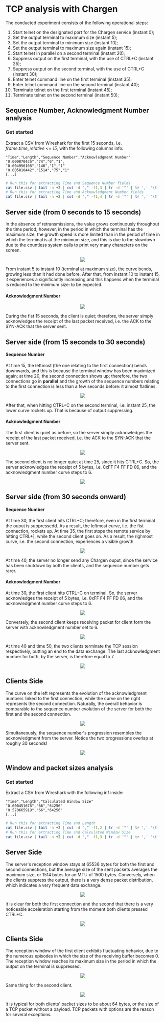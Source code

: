 # TCP analysis with Chargen

The conducted experiment consists of the following operational steps:

1) Start telnet on the designated port for the Chargen service (instant 0);
2) Set the output terminal to maximum size (instant 5);
3) Set the output terminal to minimum size (instant 10);
4) Set the output terminal to maximum size again (instant 15);
5) Start telnet in parallel on a second terminal (instant 20);
6) Suppress output on the first terminal, with the use of CTRL+C (instant 25);
7) Suppress output on the second terminal, with the use of CTRL+C (instant 30);
8) Enter telnet command line on the first terminal (instant 35);
9) Enter telnet command line on the second terminal (instant 40);
10) Terminate telnet on the first terminal (instant 45);
11) Terminate telnet on the second terminal (instant 50);


## Sequence Number, Acknowledgment Number analysis

### Get started
Extract a CSV from Wireshark for the first 15 seconds, i.e. *frame.time_relative <= 15*, with the following columns info:

```csv
"Time","Length","Sequence Number","Acknowledgment Number"
"0.000070436","74","0","1",
"0.004956108","140","1","1"
"0.005010442","1514","75","1"
[...]
```

```bash
# Run this for extracting Time and Sequence Number fields
cat file.csv | tail -n +2 | cut -d "," -f1,3 | tr -d '"' | tr ',' '\t' > output_seq.txt
# Run this for extracting Time and Acknowledgment Number fields
cat file.csv | tail -n +2 | cut -d "," -f1,4 | tr -d '"' | tr ',' '\t' > output_ack.txt
```

## Server side (from 0 seconds to 15 seconds)

In the absence of retransmissions, the value grows continuously throughout the time period; however, in the period in which the terminal has the maximum size, the growth speed is more limited than in the period of time in which the terminal is at the minimum size, and this is due to the slowdown due to the countless system calls to print very many characters on the screen.

<p align="center">
  <img src="img/0_15_server_side_seq.png">
</p>

From instant 5 to instant 10 (terminal at maximum size), the curve bends, growing less than it had done before. After that, from instant 10 to instant 15, it experiences a significantly increasing,and this happens when the terminal is reduced to the minimum size: to be expected.

#### Acknowledgment Number

<p align="center">
  <img src="img/0_15_server_side_ack.png">
</p>

During the fist 15 seconds, the client is quiet; therefore, the server simply acknowledges the receipt of the last packet received, i.e. the ACK to the SYN-ACK that the server sent.

## Server side (from 15 seconds to 30 seconds)
#### Sequence Number

At time 15, the leftmost (the one relating to the first connection) bends downwards, and this is because the terminal window has been maximized again; at time 20, the second connection shows up; therefore, the two connections go in __parallel__ and the growth of the sequence numbers relating to the first connection is less than a few seconds before: it almost flatlines.

<p align="center">
  <img src="img/15_30_server_side_seq.png">
</p>

After that, when hitting CTRL+C on the second terminal, i.e. instant 25, the lower curve rockets up. That is because of output suppressing.

#### Acknowledgment Number

The first client is quiet as before, so the server simply acknowledges the receipt of the last packet received, i.e. the ACK to the SYN-ACK that the server sent.

<p align="center">
  <img src="img/15_30_server_side_ack_fst_conn.png">
</p>

The second client is no longer quiet at time 25, since it hits CTRL+C. So, the server acknowledges the receipt of 5 bytes, i.e. 0xFF F4 FF FD 06, and the acknowledgment number curve steps to 6.

<p align="center">
  <img src="img/15_30_server_side_ack_snd_conn.png">
</p>


## Server side (from 30 seconds onward)
#### Sequence Number

At time 30, the first client hits CTRL+C; therefore, even in the first terminal the ouput is suppressedd. As a result, the leftmost curve, i.e. the fist connection, rockets up. At time 35, the first stops the remote service by hitting CTRL+], while the second client goes on. As a result, the righmost curve, i.e. the second connection, experiences a visible growth. 

<p align="center">
  <img src="img/30_inf_server_side_seq.png">
</p>

At time 40, the server no longer send any Chargen ouput, since the service has been shutdown by both the clients, and the sequence number gets rarer.

#### Acknowledgment Number

At time 30, the first client hits CTRL+C on terminal. So, the server acknowledges the receipt of 5 bytes, i.e. 0xFF F4 FF FD 06, and the acknowledgment number curve steps to 6.

<p align="center">
  <img src="img/30_inf_server_side_ack_fst_conn.png">
</p>

Conversely, the second client keeps receiving packet for client form the server with acknowledgment number set to 6.

<p align="center">
  <img src="img/30_inf_server_side_ack_snd_conn.png">
</p>

At time 40 and time 50, the two clients terminate the TCP session respectively, putting an end to the data exchange. The last acknowledgment number for both, by the server, is therefore equal to 7.

<p align="center">
  <img src="img/end_game.png">
</p>

## Clients Side

The curve on the left represents the evolution of the acknowledgment numbers linked to the first connection, while the curve on the right represents the second connection. Naturally, the overall behavior is comparable to the sequence number evolution of the server for both the first and the second connection.

<p align="center">
  <img src="img/client_side_ack.png">
</p>

Simultaneously, the sequence number's progression resembles the acknowledgment from the server. Notice the two progressions overlap at roughly 30 seconds!

<p align="center">
  <img src="img/client_side_seq.png">
</p>


## Window and packet sizes analysis

### Get started
Extract a CSV from Wireshark with the following inf inside:

```csv
"Time","Length","Calculated Window Size"
"0.000451676","66","64256"
"0.570665919","66","64256"
[...]
```

```bash
# Run this for extracting Time and Length
cat file.csv | tail -n +2 | cut -d "," -f1,2 | tr -d '"' | tr ',' '\t' > output_pktlength.txt
# Run this for extracting Time and Calculated Window Size
cat file.csv | tail -n +2 | cut -d "," -f1,3 | tr -d '"' | tr ',' '\t' > output_winsize.txt
```

## Server Side
The server's reception window stays at 65536 bytes for both the first and second connections, but the average size of the sent packets averages the maximum size, or 1514 bytes for an MTU of 1500 bytes. Conversely, when the clients suppress the output, there is a very dense packet distribution, which indicates a very frequent data exchange.

<p align="center">
  <img src="img/server_sizes_fst_conn.png">
</p>

It is clear for both the first connection and the second that there is a very noticeable acceleration starting from the moment both clients pressed CTRL+C.

<p align="center">
  <img src="img/server_sizes_snd_conn.png">
</p>

## Clients Side
The reception window of the first client exhibits fluctuating behavior, due to the numerous episodes in which the size of the receiving buffer becomes 0. The reception window reaches its maximum size in the period in which the output on the terminal is suppressed. 

<p align="center">
  <img src="img/client_sizes_fst_conn.png">
</p>

Same thing for the second client.

<p align="center">
  <img src="img/client_sizes_snd_conn.png">
</p>

It is typical for both clients' packet sizes to be about 64 bytes, or the size of a TCP packet without a payload. TCP packets with options are the reason for several exceptions.